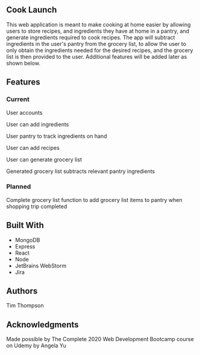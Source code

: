 <h2>Cook Launch</h2>
<p>This web application is meant to make cooking at home easier by allowing users to store recipes, and ingredients they have at home in a pantry, and generate ingredients required to cook recipes. The app will subtract ingredients in the user's pantry from the grocery list, to allow the user to only obtain the ingredients needed for the desired recipes, and the grocery list is then provided to the user. Additional features will be added later as shown below.</p>

<h2>Features</h2>
<h3>Current</h3>
<p>User accounts</p>
<p>User can add ingredients</p>
<p>User pantry to track ingredients on hand</p>
<p>User can add recipes</p>
<p>User can generate grocery list</p>
<p>Generated grocery list subtracts relevant pantry ingredients</p>
<h3>Planned</h3>
<p>Complete grocery list function to add grocery list items to pantry when shopping trip completed</p>

<h2>Built With</h2>
  <ul>
    <li>MongoDB
    <li>Express
    <li>React
    <li>Node
      <li>JetBrains WebStorm
        <li>Jira
  </ul>

<h2>Authors</h2>
<p>Tim Thompson</p>

<h2>Acknowledgments</h2>
<p>Made possible by The Complete 2020 Web Development Bootcamp course on Udemy by Angela Yu</p>
